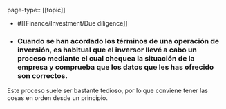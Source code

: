 page-type:: [[topic]]

- #[[Finance/Investment/Due diligence]]

- ### Cuando se han acordado los términos de una operación de inversión, es habitual que el inversor llevé a cabo un proceso mediante el cual chequea la situación de la empresa y comprueba que los datos que les has ofrecido son correctos.

Este proceso suele ser bastante tedioso, por lo que conviene tener las cosas en orden desde un principio.



